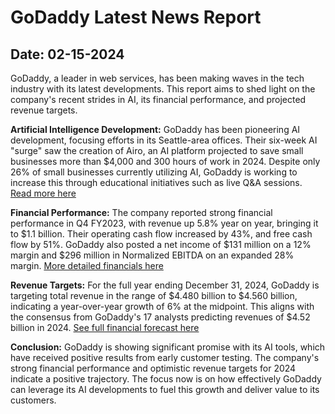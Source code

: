 # GoDaddy Latest News Report
## Date: 02-15-2024

GoDaddy, a leader in web services, has been making waves in the tech industry with its latest developments. This report aims to shed light on the company's recent strides in AI, its financial performance, and projected revenue targets.

**Artificial Intelligence Development:** 
GoDaddy has been pioneering AI development, focusing efforts in its Seattle-area offices. Their six-week AI "surge" saw the creation of Airo, an AI platform projected to save small businesses more than $4,000 and 300 hours of work in 2024. Despite only 26% of small businesses currently utilizing AI, GoDaddy is working to increase this through educational initiatives such as live Q&A sessions. [Read more here](url1)

**Financial Performance:** 
The company reported strong financial performance in Q4 FY2023, with revenue up 5.8% year on year, bringing it to $1.1 billion. Their operating cash flow increased by 43%, and free cash flow by 51%. GoDaddy also posted a net income of $131 million on a 12% margin and $296 million in Normalized EBITDA on an expanded 28% margin. [More detailed financials here](url2)

**Revenue Targets:** 
For the full year ending December 31, 2024, GoDaddy is targeting total revenue in the range of $4.480 billion to $4.560 billion, indicating a year-over-year growth of 6% at the midpoint. This aligns with the consensus from GoDaddy's 17 analysts predicting revenues of $4.52 billion in 2024. [See full financial forecast here](url3)

**Conclusion:** 
GoDaddy is showing significant promise with its AI tools, which have received positive results from early customer testing. The company's strong financial performance and optimistic revenue targets for 2024 indicate a positive trajectory. The focus now is on how effectively GoDaddy can leverage its AI developments to fuel this growth and deliver value to its customers.